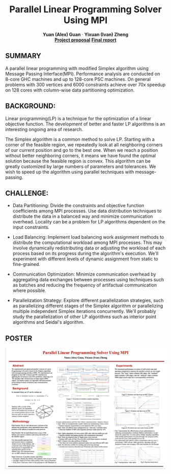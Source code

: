 <p align="center">

  <h1 align="center">Parallel Linear Programming Solver Using MPI</h1>
  <p align="center">
    <strong>Yuan (Alex) Guan</strong></a>
    ·
    <strong>Yixuan (Ivan) Zheng</strong></a>
    <br>
    <a href="doc/Proposal.pdf"><strong>Project proposal</strong></a>
	<a href="doc/Final_report.pdf"><strong>Final report</strong></a>
  <div align="center"></div>
</p>


## SUMMARY
A parallel linear programming with modified Simplex algorithm using Message Passing Interface(MPI). Performance analysis are conducted on 8-core GHC machines and up to 128-core PSC machines. On general problems with 300 vertices and 6000 constraints achieve over 70x speedup on 128 cores with column-wise data partitioning optimization. 


## BACKGROUND: 
Linear programming(LP) is a technique for the optimization of a linear objective function. The development of better and faster LP algorithms is an interesting ongoing area of research. 

The Simplex algorithm is a common method to solve LP. Starting with a corner of the feasible region, we repeatedly look at all neighboring corners of our current position and go to the best one. When we reach a position without better neighboring corners, it means we have found the optimal solution because the feasible region is convex.
    This algorithm can be greatly customized by large numbers of parameters and tolerances. We wish to speed up the algorithm using parallel techniques with message-passing.
    

## CHALLENGE: 
- Data Partitioning: Divide the constraints and objective function coefficients among MPI processes. Use data distribution techniques to distribute the data in a balanced way and minimize communication overhead. Locality can be a problem for LP algorithms dependent on the input constraints.

- Load Balancing: Implement load balancing work assignment methods to distribute the computational workload among MPI processes. This may involve dynamically redistributing data or adjusting the workload of each process based on its progress during the algorithm's execution. We'll experiment with different levels of dynamic assignment from static to fine-grained.

- Communication Optimization: Minimize communication overhead by aggregating data exchanges between processes using techniques such as batches and reducing the frequency of artifactual communication where possible.

- Parallelization Strategy: Explore different parallelization strategies, such as parallelizing different stages of the Simplex algorithm or parallelizing multiple independent Simplex iterations concurrently. We'll probably study the parallelization of other LP algorithms such as interior point algorithms and Seidal's algorithm.


## POSTER
<img src="doc/Poster.png" alt="Poster" width="1000">
